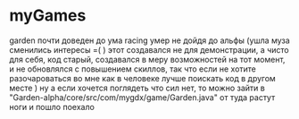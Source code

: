 # myGames
garden почти доведен до ума
racing умер не дойдя до альфы (ушла муза сменились интересы =( )
этот создавался не для демонстрации, а чисто для себя, код старый, создавался в меру возможностей на тот момент, и не обновлялся с повышением скиллов, так что если не хотите разочароваться во мне как в человеке лучше поискать код в другом месте )
ну а если хочется поглядеть что сил нет, то можно зайти в "Garden-alpha/core/src/com/mygdx/game/Garden.java" от туда растут ноги и пошло поехало
    
